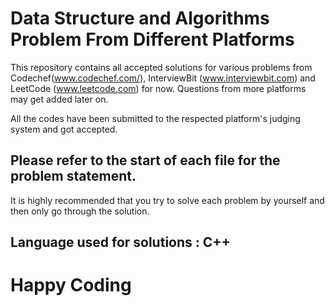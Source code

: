 # Data Structure and Algorithms Problem From Different Platforms
This repository contains all accepted solutions for various problems from  Codechef(www.codechef.com/), InterviewBit (www.interviewbit.com) and LeetCode (www.leetcode.com) for now.
Questions from more platforms may get added later on.

All the codes have been submitted to the respected platform's judging system and got accepted.

## Please refer to the start of each file for the problem statement.

It is highly recommended that you try to solve each problem by yourself and then only go through the solution.

## Language used for solutions : C++

# Happy Coding

